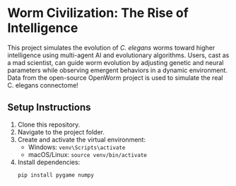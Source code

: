 # Worm Civilization: The Rise of Intelligence

This project simulates the evolution of *C. elegans* worms toward higher intelligence using multi-agent AI and evolutionary algorithms. Users, cast as a mad scientist, can guide worm evolution by adjusting genetic and neural parameters while observing emergent behaviors in a dynamic environment.
Data from the open-source OpenWorm project is used to simulate the real C. elegans connectome!

## Setup Instructions

1. Clone this repository.
2. Navigate to the project folder.
3. Create and activate the virtual environment:
   - Windows: `venv\Scripts\activate`
   - macOS/Linux: `source venv/bin/activate`
4. Install dependencies:
   ```bash
   pip install pygame numpy
